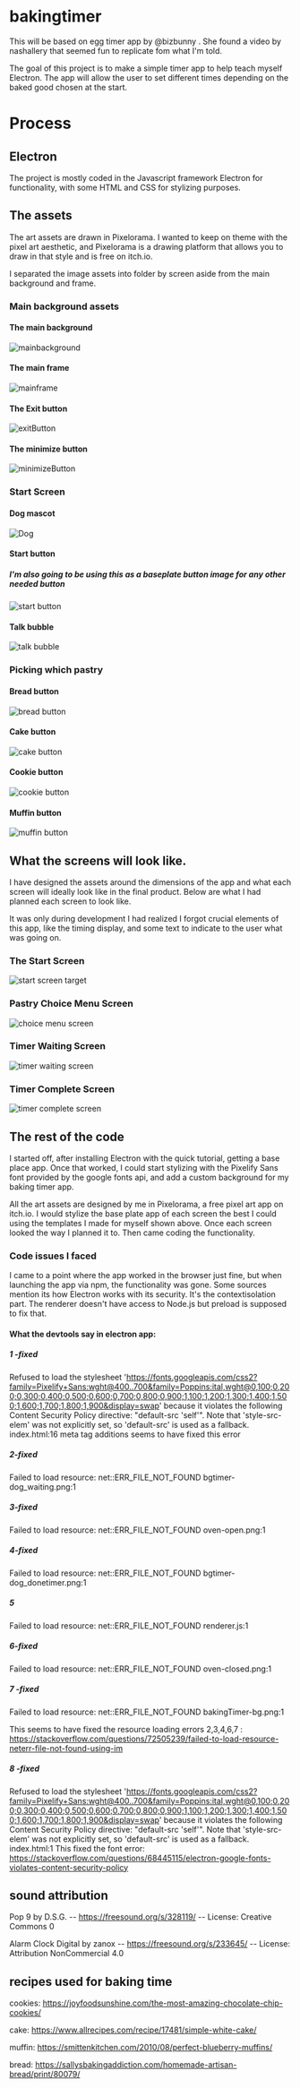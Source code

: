 # bakingtimer

This will be based on egg timer app by @bizbunny . She found a video by nashallery that seemed fun to replicate fom what I'm told.

The goal of this project is to make a simple timer app to help teach myself Electron. The app will allow the user to set different times depending on the baked good chosen at the start.

# Process

## Electron

The project is mostly coded in the Javascript framework Electron for functionality, with some HTML and CSS for stylizing purposes.

## The assets

The art assets are drawn in Pixelorama. I wanted to keep on theme with the pixel art aesthetic, and Pixelorama is a drawing platform that allows you to draw in that style and is free on itch.io.

I separated the image assets into folder by screen aside from the main background and frame.

### Main background assets

#### The main background

![mainbackground](./assets/bakingTimer-bg.png)

#### The main frame

![mainframe](./assets/bakingTimer-frame.png)

#### The Exit button

![exitButton](./assets/bakingtimer-exitbutton.png)

#### The minimize button

![minimizeButton](./assets/bakingtimer-minbutton.png)

### Start Screen

#### Dog mascot

![Dog](./assets/startScreen/bgtimer-dog.png)

#### Start button

##### I'm also going to be using this as a baseplate button image for any other needed button

![start button](./assets/startScreen/bgtimer-startbtn.png)

#### Talk bubble

![talk bubble](./assets/startScreen/talkbubble.png)

### Picking which pastry

#### Bread button

![bread button](./assets/choicesScreen/bread.png)

#### Cake button

![cake button](./assets/choicesScreen/cake.png)

#### Cookie button

![cookie button](./assets/choicesScreen/cookie.png)

#### Muffin button

![muffin button](./assets/choicesScreen/muffin.png)

## What the screens will look like.

I have designed the assets around the dimensions of the app and what each screen will ideally look like in the final product. Below are what I had planned each screen to look like.

It was only during development I had realized I forgot crucial elements of this app, like the timing display, and some text to indicate to the user what was going on.

### The Start Screen

![start screen target](./assets/bakingTimer-startMenu.png)

### Pastry Choice Menu Screen

![choice menu screen](./assets/bakingTimer-choiceMenu.png)

### Timer Waiting Screen

![timer waiting screen](./assets/bakingTimer-waitingTimerMenu.png)

### Timer Complete Screen

![timer complete screen](./assets/bakingTimer-DoneTimerMenu.png)

## The rest of the code

I started off, after installing Electron with the quick tutorial, getting a base place app. Once that worked, I could start stylizing with the Pixelify Sans font provided by the google fonts api, and add a custom background for my baking timer app.

All the art assets are designed by me in Pixelorama, a free pixel art app on itch.io. I would stylize the base plate app of each screen the best I could using the templates I made for myself shown above. Once each screen looked the way I planned it to. Then came coding the functionality.

### Code issues I faced

I came to a point where the app worked in the browser just fine, but when launching the app via npm, the functionality was gone. Some sources mention its how Electron works with its security. It's the contextisolation part. The renderer doesn't have access to Node.js but preload is supposed to fix that.

#### What the devtools say in electron app:

##### 1 -fixed

Refused to load the stylesheet 'https://fonts.googleapis.com/css2?family=Pixelify+Sans:wght@400..700&family=Poppins:ital,wght@0,100;0,200;0,300;0,400;0,500;0,600;0,700;0,800;0,900;1,100;1,200;1,300;1,400;1,500;1,600;1,700;1,800;1,900&display=swap' because it violates the following Content Security Policy directive: "default-src 'self'". Note that 'style-src-elem' was not explicitly set, so 'default-src' is used as a fallback.
index.html:16
meta tag additions seems to have fixed this error

##### 2-fixed

Failed to load resource: net::ERR_FILE_NOT_FOUND
bgtimer-dog_waiting.png:1

##### 3-fixed

Failed to load resource: net::ERR_FILE_NOT_FOUND
oven-open.png:1

##### 4-fixed

Failed to load resource: net::ERR_FILE_NOT_FOUND
bgtimer-dog_donetimer.png:1

##### 5

Failed to load resource: net::ERR_FILE_NOT_FOUND
renderer.js:1

##### 6-fixed

Failed to load resource: net::ERR_FILE_NOT_FOUND
oven-closed.png:1

##### 7 -fixed

Failed to load resource: net::ERR_FILE_NOT_FOUND
bakingTimer-bg.png:1

This seems to have fixed the resource loading errors 2,3,4,6,7 :
https://stackoverflow.com/questions/72505239/failed-to-load-resource-neterr-file-not-found-using-im

##### 8 -fixed

Refused to load the stylesheet 'https://fonts.googleapis.com/css2?family=Pixelify+Sans:wght@400..700&family=Poppins:ital,wght@0,100;0,200;0,300;0,400;0,500;0,600;0,700;0,800;0,900;1,100;1,200;1,300;1,400;1,500;1,600;1,700;1,800;1,900&display=swap' because it violates the following Content Security Policy directive: "default-src 'self'". Note that 'style-src-elem' was not explicitly set, so 'default-src' is used as a fallback.
index.html:1
This fixed the font error: https://stackoverflow.com/questions/68445115/electron-google-fonts-violates-content-security-policy

## sound attribution

Pop 9 by D.S.G. -- https://freesound.org/s/328119/ -- License: Creative Commons 0

Alarm Clock Digital by zanox -- https://freesound.org/s/233645/ -- License: Attribution NonCommercial 4.0

## recipes used for baking time

cookies: https://joyfoodsunshine.com/the-most-amazing-chocolate-chip-cookies/

cake: https://www.allrecipes.com/recipe/17481/simple-white-cake/

muffin: https://smittenkitchen.com/2010/08/perfect-blueberry-muffins/

bread: https://sallysbakingaddiction.com/homemade-artisan-bread/print/80079/
